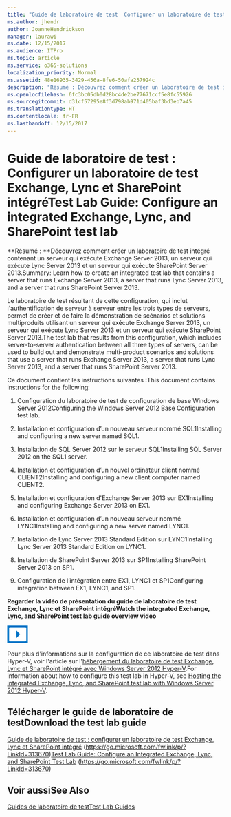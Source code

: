```yaml
---
title: "Guide de laboratoire de test  Configurer un laboratoire de test Exchange, Lync et SharePoint intégré"
ms.author: jhendr
author: JoanneHendrickson
manager: laurawi
ms.date: 12/15/2017
ms.audience: ITPro
ms.topic: article
ms.service: o365-solutions
localization_priority: Normal
ms.assetid: 48e16935-3429-456a-8fe6-50afa257924c
description: "Résumé : Découvrez comment créer un laboratoire de test intégré contenant un serveur qui exécute Exchange Server 2013, un serveur qui exécute Lync Server 2013 et un serveur qui exécute SharePoint Server 2013."
ms.openlocfilehash: 6fc3bc05db0d28bc4de2be77671ccf5e8fc55926
ms.sourcegitcommit: d31cf57295e8f3d798ab971d405baf3bd3eb7a45
ms.translationtype: HT
ms.contentlocale: fr-FR
ms.lasthandoff: 12/15/2017
---
```

# <a name="test-lab-guide-configure-an-integrated-exchange-lync-and-sharepoint-test-lab"></a><span data-ttu-id="7e031-103">Guide de laboratoire de test : Configurer un laboratoire de test Exchange, Lync et SharePoint intégré</span><span class="sxs-lookup"><span data-stu-id="7e031-103">Test Lab Guide: Configure an integrated Exchange, Lync, and SharePoint test lab</span></span>

 <span data-ttu-id="7e031-104">**Résumé : **Découvrez comment créer un laboratoire de test intégré contenant un serveur qui exécute Exchange Server 2013, un serveur qui exécute Lync Server 2013 et un serveur qui exécute SharePoint Server 2013.</span><span class="sxs-lookup"><span data-stu-id="7e031-104">Summary: Learn how to create an integrated test lab that contains a server that runs Exchange Server 2013, a server that runs Lync Server 2013, and a server that runs SharePoint Server 2013.</span></span>
  
<span data-ttu-id="7e031-105">Le laboratoire de test résultant de cette configuration, qui inclut l'authentification de serveur à serveur entre les trois types de serveurs, permet de créer et de faire la démonstration de scénarios et solutions multiproduits utilisant un serveur qui exécute Exchange Server 2013, un serveur qui exécute Lync Server 2013 et un serveur qui exécute SharePoint Server 2013.</span><span class="sxs-lookup"><span data-stu-id="7e031-105">The test lab that results from this configuration, which includes server-to-server authentication between all three types of servers, can be used to build out and demonstrate multi-product scenarios and solutions that use a server that runs Exchange Server 2013, a server that runs Lync Server 2013, and a server that runs SharePoint Server 2013.</span></span>
  
<span data-ttu-id="7e031-106">Ce document contient les instructions suivantes :</span><span class="sxs-lookup"><span data-stu-id="7e031-106">This document contains instructions for the following:</span></span>
  
1. <span data-ttu-id="7e031-107">Configuration du laboratoire de test de configuration de base Windows Server 2012</span><span class="sxs-lookup"><span data-stu-id="7e031-107">Configuring the Windows Server 2012 Base Configuration test lab.</span></span>
    
2. <span data-ttu-id="7e031-108">Installation et configuration d’un nouveau serveur nommé SQL1</span><span class="sxs-lookup"><span data-stu-id="7e031-108">Installing and configuring a new server named SQL1.</span></span>
    
3. <span data-ttu-id="7e031-109">Installation de SQL Server 2012 sur le serveur SQL1</span><span class="sxs-lookup"><span data-stu-id="7e031-109">Installing SQL Server 2012 on the SQL1 server.</span></span>
    
4. <span data-ttu-id="7e031-110">Installation et configuration d’un nouvel ordinateur client nommé CLIENT2</span><span class="sxs-lookup"><span data-stu-id="7e031-110">Installing and configuring a new client computer named CLIENT2.</span></span>
    
5. <span data-ttu-id="7e031-111">Installation et configuration d'Exchange Server 2013 sur EX1</span><span class="sxs-lookup"><span data-stu-id="7e031-111">Installing and configuring Exchange Server 2013 on EX1.</span></span>
    
6. <span data-ttu-id="7e031-112">Installation et configuration d’un nouveau serveur nommé LYNC1</span><span class="sxs-lookup"><span data-stu-id="7e031-112">Installing and configuring a new server named LYNC1.</span></span>
    
7. <span data-ttu-id="7e031-113">Installation de Lync Server 2013 Standard Edition sur LYNC1</span><span class="sxs-lookup"><span data-stu-id="7e031-113">Installing Lync Server 2013 Standard Edition on LYNC1.</span></span>
    
8. <span data-ttu-id="7e031-114">Installation de SharePoint Server 2013 sur SP1</span><span class="sxs-lookup"><span data-stu-id="7e031-114">Installing SharePoint Server 2013 on SP1.</span></span>
    
9. <span data-ttu-id="7e031-115">Configuration de l’intégration entre EX1, LYNC1 et SP1</span><span class="sxs-lookup"><span data-stu-id="7e031-115">Configuring integration between EX1, LYNC1, and SP1.</span></span>
    
<span data-ttu-id="7e031-116">**Regarder la vidéo de présentation du guide de laboratoire de test Exchange, Lync et SharePoint intégré**</span><span class="sxs-lookup"><span data-stu-id="7e031-116">**Watch the integrated Exchange, Lync, and SharePoint test lab guide overview video**</span></span>

![Icône Vidéo (bouton de lecture)](images/mod_icon_video_M.png)
  
<span data-ttu-id="7e031-118">Pour plus d'informations sur la configuration de ce laboratoire de test dans Hyper-V, voir l'article sur l'[hébergement du laboratoire de test Exchange, Lync et SharePoint intégré avec Windows Server 2012 Hyper-V]((https://social.technet.microsoft.com/wiki/contents/articles/18483.hosting-the-integrated-exchange-lync-and-sharepoint-test-lab-with-windows-server-2012-hyper-v.aspx)).</span><span class="sxs-lookup"><span data-stu-id="7e031-118">For information about how to configure this test lab in Hyper-V, see [Hosting the integrated Exchange, Lync, and SharePoint test lab with Windows Server 2012 Hyper-V]((https://social.technet.microsoft.com/wiki/contents/articles/18483.hosting-the-integrated-exchange-lync-and-sharepoint-test-lab-with-windows-server-2012-hyper-v.aspx)).</span></span>
  
## <a name="download-the-test-lab-guide"></a><span data-ttu-id="7e031-119">Télécharger le guide de laboratoire de test</span><span class="sxs-lookup"><span data-stu-id="7e031-119">Download the test lab guide</span></span>

<span data-ttu-id="7e031-120">[Guide de laboratoire de test : configurer un laboratoire de test Exchange, Lync et SharePoint intégré](https://go.microsoft.com/fwlink/p/?LinkId=313670) (https://go.microsoft.com/fwlink/p/?LinkId=313670)</span><span class="sxs-lookup"><span data-stu-id="7e031-120">[Test Lab Guide: Configure an Integrated Exchange, Lync, and SharePoint Test Lab](https://go.microsoft.com/fwlink/p/?LinkId=313670) (https://go.microsoft.com/fwlink/p/?LinkId=313670)</span></span>
  
## <a name="see-also"></a><span data-ttu-id="7e031-121">Voir aussi</span><span class="sxs-lookup"><span data-stu-id="7e031-121">See Also</span></span>

[<span data-ttu-id="7e031-122">Guides de laboratoire de test</span><span class="sxs-lookup"><span data-stu-id="7e031-122">Test Lab Guides</span></span>](https://go.microsoft.com/fwlink/p/?LinkId=202817)




